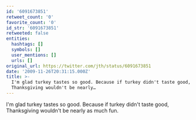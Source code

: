 ```yaml
---
id: '6091673851'
retweet_count: '0'
favorite_count: '0'
id_str: '6091673851'
retweeted: false
entities:
  hashtags: []
  symbols: []
  user_mentions: []
  urls: []
original_url: https://twitter.com/jth/status/6091673851
date: '2009-11-26T20:31:15.000Z'
title: >-
  I'm glad turkey tastes so good. Because if turkey didn't taste good,
  Thanksgiving wouldn't be nearly…
---
```


I'm glad turkey tastes so good. Because if turkey didn't taste good, Thanksgiving wouldn't be nearly as much fun.